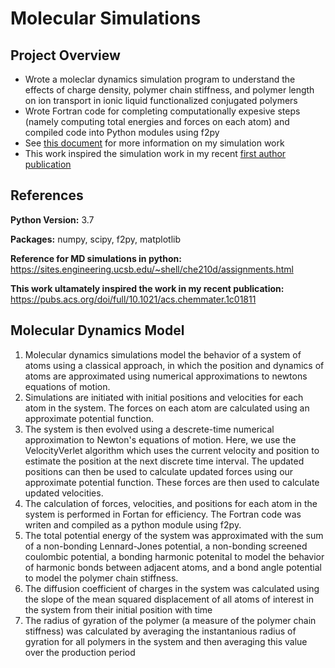 # Molecular Simulations

## Project Overview
* Wrote a moleclar dynamics simulation program to understand the effects of charge density, polymer chain stiffness, and polymer length on ion transport in ionic liquid functionalized conjugated polymers
* Wrote Fortran code for completing computationally expesive steps (namely computing total energies and forces on each atom) and compiled code into Python modules using f2py
* See [this document](https://sites.engineering.ucsb.edu/~shell/che210d/gallery2019/DHanemannRawlings_report.pdf) for more information on my simulation work
* This work inspired the simulation work in my recent [first author publication](https://pubs.acs.org/doi/full/10.1021/acs.chemmater.1c01811)

## References
**Python Version:** 3.7

**Packages:** numpy, scipy, f2py, matplotlib

**Reference for MD simulations in python:** https://sites.engineering.ucsb.edu/~shell/che210d/assignments.html

**This work ultamately inspired the work in my recent publication:** https://pubs.acs.org/doi/full/10.1021/acs.chemmater.1c01811

## Molecular Dynamics Model
1. Molecular dynamics simulations model the behavior of a system of atoms using a classical approach, in which the position and dynamics of atoms are approximated using numerical approximations to newtons equations of motion. 
2. Simulations are initiated with initial positions and velocities for each atom in the system. The forces on each atom are calculated using an approximate potential function. 
3. The system is then evolved using a descrete-time numerical approximation to Newton's equations of motion. Here, we use the VelocityVerlet algorithm which uses the current velocity and position to estimate the  position at the next discrete time interval. The updated positions can then be used to calculate updated forces using our approximate potential function. These forces are then used to calculate updated velocities.
4. The calculation of forces, velocities, and positions for each atom in the system is performed in Fortan for efficiency. The Fortran code was writen and compiled as a python module using f2py. 
5. The total potential energy of the system was approximated with the sum of a non-bonding Lennard-Jones potential, a non-bonding screened coulombic potential, a bonding harmonic potenital to model the behavior of harmonic bonds between adjacent atoms, and a bond angle potential to model the polymer chain stiffness. 
6. The diffusion coefficient of charges in the system was calculated using the slope of the mean squared displacement of all atoms of interest in the system from their initial position with time
7. The radius of gyration of the polymer (a measure of the polymer chain stiffness) was calculated by averaging the instantanious radius of gyration for all polymers in the system and then averaging this value over the production period


